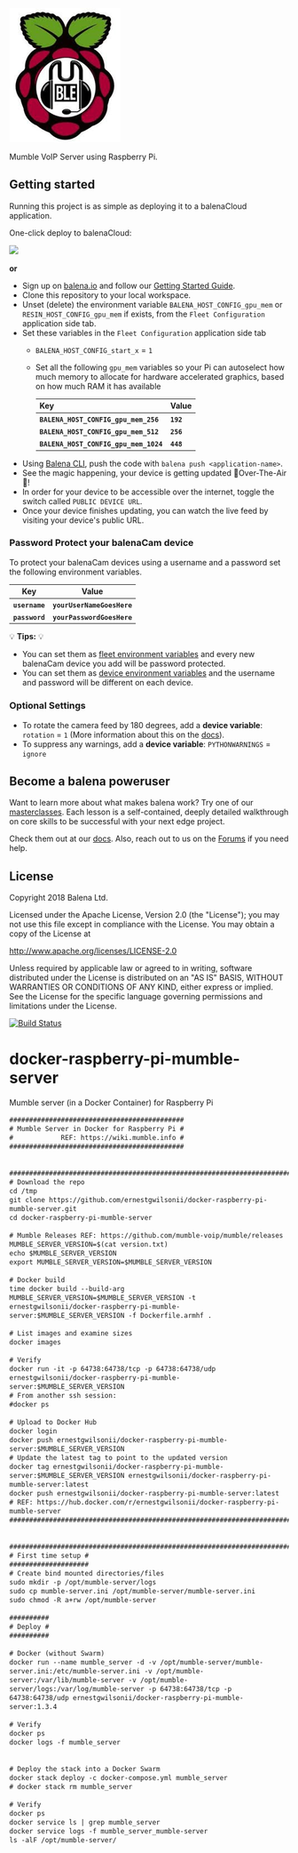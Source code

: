 ![](./logo.png)

Mumble VoIP Server using Raspberry Pi.

## Getting started

Running this project is as simple as deploying it to a balenaCloud application.

One-click deploy to balenaCloud:

[![](https://balena.io/deploy.png)](https://dashboard.balena-cloud.com/deploy)

**or**

- Sign up on [balena.io](https://balena.io/) and follow our [Getting Started Guide](https://balena.io/docs/learn/getting-started).
- Clone this repository to your local workspace.
- Unset (delete) the environment variable `BALENA_HOST_CONFIG_gpu_mem` or `RESIN_HOST_CONFIG_gpu_mem` if exists, from the `Fleet Configuration` application side tab.
- Set these variables in the `Fleet Configuration` application side tab
  - `BALENA_HOST_CONFIG_start_x` = `1`
  - Set all the following `gpu_mem` variables so your Pi can autoselect how much memory to allocate for hardware accelerated graphics, based on how much RAM it has available

    | Key                                  | Value
    |--------------------------------------|----------
    |**`BALENA_HOST_CONFIG_gpu_mem_256`**  | **`192`**
    |**`BALENA_HOST_CONFIG_gpu_mem_512`**  | **`256`**
    |**`BALENA_HOST_CONFIG_gpu_mem_1024`** | **`448`**
- Using [Balena CLI](https://www.balena.io/docs/reference/cli/), push the code with `balena push <application-name>`.
- See the magic happening, your device is getting updated 🌟Over-The-Air🌟!
- In order for your device to be accessible over the internet, toggle the switch called `PUBLIC DEVICE URL`.
- Once your device finishes updating, you can watch the live feed by visiting your device's public URL.

### Password Protect your balenaCam device

To protect your balenaCam devices using a username and a password set the following environment variables.

| Key            | Value
|----------------|---------------------------
|**`username`**  | **`yourUserNameGoesHere`**
|**`password`**  | **`yourPasswordGoesHere`**

💡 **Tips:** 💡 
* You can set them as [fleet environment variables](https://www.balena.io/docs/learn/manage/serv-vars/#fleet-environment-and-service-variables) and every new balenaCam device you add will be password protected.
* You can set them as [device environment variables](https://www.balena.io/docs/learn/manage/serv-vars/#device-environment-and-service-variables) and the username and password will be different on each device.

### Optional Settings

- To rotate the camera feed by 180 degrees, add a **device variable**: `rotation` = `1` (More information about this on the [docs](https://www.balena.io/docs/learn/manage/serv-vars/)).
- To suppress any warnings, add a **device variable**: `PYTHONWARNINGS` = `ignore`

## Become a balena poweruser

Want to learn more about what makes balena work? Try one of our [masterclasses](https://www.balena.io/docs/learn/more/masterclasses/overview/). Each lesson is a self-contained, deeply detailed walkthrough on core skills to be successful with your next edge project.

Check them out at our [docs](https://www.balena.io/docs/learn/more/masterclasses/overview/). Also, reach out to us on the [Forums](https://forums.balena.io/) if you need help.

## License

Copyright 2018 Balena Ltd.

Licensed under the Apache License, Version 2.0 (the "License"); you may not use this file except in compliance with the License. You may obtain a copy of the License at

<http://www.apache.org/licenses/LICENSE-2.0>

Unless required by applicable law or agreed to in writing, software distributed under the License is distributed on an "AS IS" BASIS, WITHOUT WARRANTIES OR CONDITIONS OF ANY KIND, either express or implied. See the License for the specific language governing permissions and limitations under the License.

[![Build Status](https://travis-ci.org/ernestgwilsonii/docker-raspberry-pi-mumble-server.svg?branch=master)](https://travis-ci.org/ernestgwilsonii/docker-raspberry-pi-mumble-server)
# docker-raspberry-pi-mumble-server
Mumble server (in a Docker Container) for Raspberry Pi

```
############################################
# Mumble Server in Docker for Raspberry Pi #
#            REF: https://wiki.mumble.info #
############################################


###############################################################################
# Download the repo
cd /tmp
git clone https://github.com/ernestgwilsonii/docker-raspberry-pi-mumble-server.git
cd docker-raspberry-pi-mumble-server

# Mumble Releases REF: https://github.com/mumble-voip/mumble/releases
MUMBLE_SERVER_VERSION=$(cat version.txt)
echo $MUMBLE_SERVER_VERSION
export MUMBLE_SERVER_VERSION=$MUMBLE_SERVER_VERSION

# Docker build
time docker build --build-arg MUMBLE_SERVER_VERSION=$MUMBLE_SERVER_VERSION -t ernestgwilsonii/docker-raspberry-pi-mumble-server:$MUMBLE_SERVER_VERSION -f Dockerfile.armhf .

# List images and examine sizes
docker images

# Verify 
docker run -it -p 64738:64738/tcp -p 64738:64738/udp ernestgwilsonii/docker-raspberry-pi-mumble-server:$MUMBLE_SERVER_VERSION
# From another ssh session:
#docker ps

# Upload to Docker Hub
docker login
docker push ernestgwilsonii/docker-raspberry-pi-mumble-server:$MUMBLE_SERVER_VERSION
# Update the latest tag to point to the updated version
docker tag ernestgwilsonii/docker-raspberry-pi-mumble-server:$MUMBLE_SERVER_VERSION ernestgwilsonii/docker-raspberry-pi-mumble-server:latest
docker push ernestgwilsonii/docker-raspberry-pi-mumble-server:latest
# REF: https://hub.docker.com/r/ernestgwilsonii/docker-raspberry-pi-mumble-server
###############################################################################


###############################################################################
# First time setup #
####################
# Create bind mounted directories/files
sudo mkdir -p /opt/mumble-server/logs
sudo cp mumble-server.ini /opt/mumble-server/mumble-server.ini
sudo chmod -R a+rw /opt/mumble-server

##########
# Deploy #
##########

# Docker (without Swarm)
docker run --name mumble_server -d -v /opt/mumble-server/mumble-server.ini:/etc/mumble-server.ini -v /opt/mumble-server:/var/lib/mumble-server -v /opt/mumble-server/logs:/var/log/mumble-server -p 64738:64738/tcp -p 64738:64738/udp ernestgwilsonii/docker-raspberry-pi-mumble-server:1.3.4

# Verify
docker ps
docker logs -f mumble_server


# Deploy the stack into a Docker Swarm
docker stack deploy -c docker-compose.yml mumble_server
# docker stack rm mumble_server

# Verify
docker ps
docker service ls | grep mumble_server
docker service logs -f mumble_server_mumble-server
ls -alF /opt/mumble-server/
```
